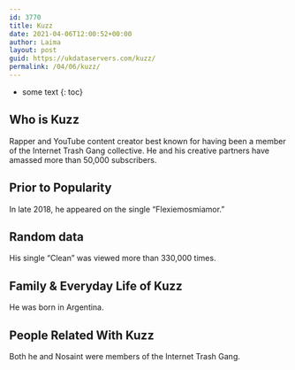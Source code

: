 ```yaml
---
id: 3770
title: Kuzz
date: 2021-04-06T12:00:52+00:00
author: Laima
layout: post
guid: https://ukdataservers.com/kuzz/
permalink: /04/06/kuzz/
---
```


* some text
{: toc}


## Who is Kuzz
                  
                  
                  
Rapper and YouTube content creator best known for having been a member of the Internet Trash Gang collective. He and his creative partners have amassed more than 50,000 subscribers.
                  
              
            
              
            
                
                
                
## Prior to Popularity
                  
                  
                  
In late 2018, he appeared on the single &#8220;Flexiemosmiamor.&#8221;
                  
              
            
              
            
                
                
                
## Random data
                  
                  
                  
His single &#8220;Clean&#8221; was viewed more than 330,000 times.
                  
              
            
              
            
                
                
                
## Family & Everyday Life of Kuzz
                  
                  
                  
He was born in Argentina. 
                  
              
            
              
            
                
                
                
## People Related With Kuzz
                  
                  
                  
Both he and Nosaint were members of the Internet Trash Gang. 
                  
              
            
              
            
                
              
            
              
              
            
            
              
            
          
          
          